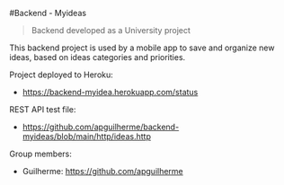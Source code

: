#Backend - Myideas

> Backend developed as a University project

This backend project is used by a mobile app to save and organize new ideas, based on ideas categories and priorities. 

Project deployed to Heroku: 
- https://backend-myidea.herokuapp.com/status

REST API test file: 
- https://github.com/apguilherme/backend-myideas/blob/main/http/ideas.http

Group members: 
- Guilherme: https://github.com/apguilherme
